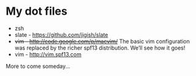 My dot files
=========

- zsh
- slate - https://github.com/jigish/slate
- ~~vim - http://code.google.com/p/macvim/~~
The basic vim configuration was replaced by the richer spf13 distribution. We’ll see how it goes!
- vim - http://vim.spf13.com

More to come someday...
